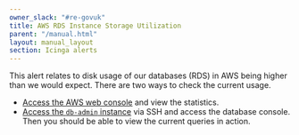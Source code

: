 ```yaml
---
owner_slack: "#re-govuk"
title: AWS RDS Instance Storage Utilization
parent: "/manual.html"
layout: manual_layout
section: Icinga alerts
---
```


This alert relates to disk usage of our databases (RDS) in AWS being higher than we would expect. There are two ways to check the current usage.

- [Access the AWS web console][] and view the statistics.
- [Access the `db-admin` instance][] via SSH and access the database console. Then you should be able to view the current queries in action.

[Access the AWS web console]: https://eu-west-1.console.aws.amazon.com/rds/home?region=eu-west-1
[Access the `db-admin` instance]: https://docs.publishing.service.gov.uk/manual/howto-ssh-to-machines.html
